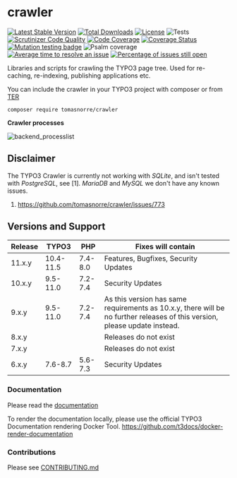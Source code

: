 # crawler
[![Latest Stable Version](https://poser.pugx.org/tomasnorre/crawler/v/stable)](https://packagist.org/packages/tomasnorre/crawler)
[![Total Downloads](https://poser.pugx.org/tomasnorre/crawler/downloads)](https://packagist.org/packages/tomasnorre/crawler)
[![License](https://poser.pugx.org/tomasnorre/crawler/license)](https://packagist.org/packages/tomasnorre/crawler)
![Tests](https://github.com/tomasnorre/crawler/workflows/Tests/badge.svg)
[![Scrutinizer Code Quality](https://scrutinizer-ci.com/g/tomasnorre/crawler/badges/quality-score.png?b=main)](https://scrutinizer-ci.com/g/tomasnorre/crawler/?branch=main)
[![Code Coverage](https://scrutinizer-ci.com/g/tomasnorre/crawler/badges/coverage.png?b=main)](https://scrutinizer-ci.com/g/tomasnorre/crawler/?branch=main)
[![Coverage Status](https://coveralls.io/repos/github/tomasnorre/crawler/badge.svg)](https://coveralls.io/github/tomasnorre/crawler)
[![Mutation testing badge](https://img.shields.io/endpoint?style=flat&url=https%3A%2F%2Fbadge-api.stryker-mutator.io%2Fgithub.com%2FAOEpeople%2Fcrawler%2Fmain)](https://dashboard.stryker-mutator.io/reports/github.com/tomasnorre/crawler/main)
![Psalm coverage](https://shepherd.dev/github/tomasnorre/crawler/coverage.svg)
[![Average time to resolve an issue](http://isitmaintained.com/badge/resolution/tomasnorre/crawler.svg)](http://isitmaintained.com/project/tomasnorre/crawler "Average time to resolve an issue")
[![Percentage of issues still open](http://isitmaintained.com/badge/open/tomasnorre/crawler.svg)](http://isitmaintained.com/project/tomasnorre/crawler "Percentage of issues still open")

Libraries and scripts for crawling the TYPO3 page tree. Used for re-caching, re-indexing, publishing applications etc.


You can include the crawler in your TYPO3 project with composer or from [TER](https://extensions.typo3.org)

```shell script
composer require tomasnorre/crawler
```

**Crawler processes**

![backend_processlist](https://user-images.githubusercontent.com/1212481/142763110-936be57c-1e9e-4d62-afbe-4134b139fd56.png)

## Disclaimer

The TYPO3 Crawler is currently not working with *SQLite*, and isn't tested with *PostgreSQL*, see [1]. *MariaDB* and *MySQL* we don't have any known issues.

1) https://github.com/tomasnorre/crawler/issues/773


## Versions and Support

| Release  | TYPO3 | PHP   | Fixes will contain
|---|---|---|---|
| 11.x.y  | 10.4-11.5 | 7.4-8.0 |Features, Bugfixes, Security Updates
| 10.x.y  | 9.5-11.0 | 7.2-7.4 |Security Updates
| 9.x.y  | 9.5-11.0  | 7.2-7.4 |As this version has same requirements as 10.x.y, there will be no further releases of this version, please update instead.
| 8.x.y  |    |  | Releases do not exist
| 7.x.y  |    |  | Releases do not exist
| 6.x.y  | 7.6-8.7   | 5.6-7.3 | Security Updates

### Documentation
Please read the [documentation](https://docs.typo3.org/p/tomasnorre/crawler/master/en-us/)

To render the documentation locally, please use the official TYPO3 Documentation rendering Docker Tool.
<https://github.com/t3docs/docker-render-documentation>

### Contributions

Please see [CONTRIBUTING.md](https://github.com/tomasnorre/crawler/blob/main/CONTRIBUTING.md)
